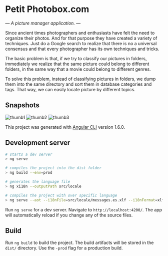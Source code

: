 # Petit Photobox.com

*— A picture manager application. —*

Since ancient times photographers and enthusiasts have felt the need to organize their photos. And for that purpose they have created a variety of techniques. Just do a Google search to realize that there is no a universal consensus and that every photographer has its own techniques and tricks.

The basic problem is that, if we try to classify our pictures in folders, immediately we realize that the same picture could belong to different folders, in the same way that a movie could belong to different genres.

To solve this problem, instead of classifying pictures in folders, we dump them into the same directory and sort them in database categories and tags. That way, we can easily locate picture by different topics.

## Snapshots

![thumb1](https://user-images.githubusercontent.com/5312427/35579741-a0a5354e-05e7-11e8-999f-3e95e1ca29bc.png)
![thumb2](https://user-images.githubusercontent.com/5312427/35579765-af6ef66e-05e7-11e8-8d81-0d10d57358f2.png)
![thumb3](https://user-images.githubusercontent.com/5312427/35579768-b00587a0-05e7-11e8-978c-a216670441dc.png)

This project was generated with [Angular CLI](https://github.com/angular/angular-cli) version 1.6.0.

## Development server

```bash
# starts a dev server
> ng serve

# compiles the project into the dist folder
> ng build --env=prod

# generates the language file
> ng xi18n --outputPath src/locale

# compiles the project with over specific language
> ng serve --aot --i18nFile=src/locale/messages.es.xlf --i18nFormat=xlf --locale=es
```

Run `ng serve` for a dev server. Navigate to `http://localhost:4200/`. The app will automatically reload if you change any of the source files.

## Build

Run `ng build` to build the project. The build artifacts will be stored in the `dist/` directory. Use the `-prod` flag for a production build.
